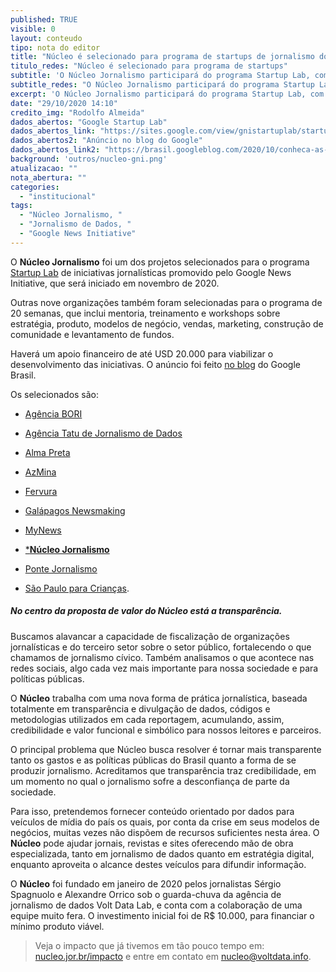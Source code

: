 ```yaml
---
published: TRUE
visible: 0
layout: conteudo
tipo: nota do editor
title: "Núcleo é selecionado para programa de startups de jornalismo do Google"
titulo_redes: "Núcleo é selecionado para programa de startups"
subtitle: 'O Núcleo Jornalismo participará do programa Startup Lab, com início em novembro de 2020.'
subtitle_redes: "O Núcleo Jornalismo participará do programa Startup Lab, do Google"
excerpt: 'O Núcleo Jornalismo participará do programa Startup Lab, com início em novembro de 2020'
date: "29/10/2020 14:10"
credito_img: "Rodolfo Almeida"
dados_abertos: "Google Startup Lab"
dados_abertos_link: "https://sites.google.com/view/gnistartuplab/startup-lab"
dados_abertos2: "Anúncio no blog do Google"
dados_abertos_link2: "https://brasil.googleblog.com/2020/10/conheca-as-startups-de-jornalismo.html"
background: 'outros/nucleo-gni.png'
atualizacao: ""
nota_abertura: ""
categories:
  - "institucional"
tags:
  - "Núcleo Jornalismo, "
  - "Jornalismo de Dados, "
  - "Google News Initiative"
---
```


O **Núcleo Jornalismo** foi um dos projetos selecionados para o programa [Startup Lab](https://sites.google.com/view/gnistartuplab/startup-lab) de iniciativas jornalísticas promovido pelo Google News Initiative, que será iniciado em novembro de 2020.

Outras nove organizações também foram selecionadas para o programa de 20 semanas, que inclui mentoria, treinamento e workshops sobre estratégia, produto, modelos de negócio, vendas, marketing, construção de comunidade e levantamento de fundos.

Haverá um apoio financeiro de até USD 20.000 para viabilizar o desenvolvimento das iniciativas. O anúncio foi feito [no blog](https://brasil.googleblog.com/2020/10/conheca-as-startups-de-jornalismo.html) do Google Brasil.

Os selecionados são:

- [Agência BORI](https://abori.com.br/)

- [Agência Tatu de Jornalismo de Dados](https://www.agenciatatu.com.br/)

- [Alma Preta](https://almapreta.com/)

- [AzMina](https://azmina.com.br/)

- [Fervura](https://www.fervura.net/)

- [Galápagos Newsmaking](https://www.galapagosnewsmaking.com.br/)

- [MyNews](https://canalmynews.com.br/)

- [***Núcleo Jornalismo**](https://nucleo.jor.br/)

- [Ponte Jornalismo](https://ponte.org/)

- [São Paulo para Crianças](https://saopauloparacriancas.com.br/).

##### No centro da proposta de valor do Núcleo está a transparência.

Buscamos alavancar a capacidade de fiscalização de organizações jornalísticas e do terceiro setor sobre o setor público, fortalecendo o que chamamos de jornalismo cívico. Também analisamos o que acontece nas redes sociais, algo cada vez mais importante para nossa sociedade e para políticas públicas.

O **Núcleo** trabalha com uma nova forma de prática jornalística, baseada totalmente em transparência e divulgação de dados, códigos e metodologias utilizados em cada reportagem, acumulando, assim, credibilidade e valor funcional e simbólico para nossos leitores e parceiros.

O principal problema que Núcleo busca resolver é tornar mais transparente tanto os gastos e as políticas públicas do Brasil quanto a forma de se produzir jornalismo. Acreditamos que transparência traz credibilidade, em um momento no qual o jornalismo sofre a desconfiança de parte da sociedade.

Para isso, pretendemos fornecer conteúdo orientado por dados para veículos de mídia do país os quais, por conta da crise em seus modelos de negócios, muitas vezes não dispõem de recursos suficientes nesta área. O **Núcleo** pode ajudar jornais, revistas e sites oferecendo mão de obra especializada, tanto em jornalismo de dados quanto em estratégia digital, enquanto aproveita o alcance destes veículos para difundir informação.

O **Núcleo** foi fundado em janeiro de 2020 pelos jornalistas Sérgio Spagnuolo e Alexandre Orrico sob o guarda-chuva da agência de jornalismo de dados Volt Data Lab, e conta com a colaboração de uma equipe muito fera. O investimento inicial foi de R$ 10.000, para financiar o mínimo produto viável.

> Veja o impacto que já tivemos em tão pouco tempo em: [nucleo.jor.br/impacto](https://nucleo.jor.br/impacto) e entre em contato em [nucleo@voltdata.info](mailto:nucleo@voltdata.info).
